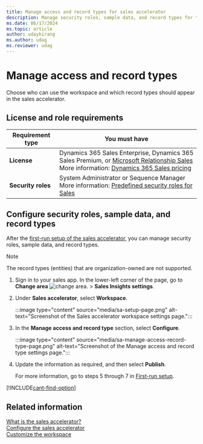 ```yaml
---
title: Manage access and record types for sales accelerator
description: Manage security roles, sample data, and record types for the Dynamics 365 sales accelerator.
ms.date: 06/17/2024
ms.topic: article
author: udaykirang
ms.author: udag
ms.reviewer: udag
---
```


# Manage access and record types

Choose who can use the workspace and which record types should appear in the sales accelerator.

## License and role requirements

| Requirement type | You must have |
|------------------|---------------|
| **License** | Dynamics 365 Sales Enterprise, Dynamics 365 Sales Premium, or [Microsoft Relationship Sales](https://dynamics.microsoft.com/sales/relationship-sales/)<br>More information: [Dynamics 365 Sales pricing](https://dynamics.microsoft.com/sales/pricing/) |
| **Security roles** | System Administrator or Sequence Manager<br>More information: [Predefined security roles for Sales](security-roles-for-sales.md) |

## Configure security roles, sample data, and record types

After the [first-run setup of the sales accelerator](enable-configure-sales-accelerator.md#first-run-setup), you can manage security roles, sample data, and record types.

>[!NOTE]
>The record types (entities) that are organization-owned are not supported.

1. Sign in to your sales app. In the lower-left corner of the page, go to **Change area** ![change area.](media/change-area-icon.png) > **Sales Insights settings**.

1. Under **Sales accelerator**, select **Workspace**.

    :::image type="content" source="media/sa-setup-page.png" alt-text="Screenshot of the Sales accelerator workspace settings page.":::

1. In the **Manage access and record type** section, select **Configure**.

    :::image type="content" source="media/sa-manage-access-record-type-page.png" alt-text="Screenshot of the Manage access and record type settings page.":::

1. Update the information as required, and then select **Publish**.

    For more information, go to steps 5 through 7 in [First-run setup](enable-configure-sales-accelerator.md#first-run-set-up).

[!INCLUDE[cant-find-option](../includes/cant-find-option.md)]

## Related information

[What is the sales accelerator?](sales-accelerator-intro.md)  
[Configure the sales accelerator](enable-configure-sales-accelerator.md)  
[Customize the workspace](customize-workspace-sales-accelerator.md)

